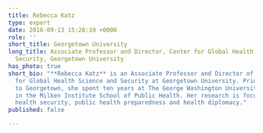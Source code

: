 ```yaml
---
title: Rebecca Katz
type: expert
date: 2018-09-13 15:28:19 +0000
role: ''
short_title: Georgetown University
long_title: Associate Professor and Director, Center for Global Health Science and
  Security, Georgetown University
has_photo: true
short_bio: "**Rebecca Katz** is an Associate Professor and Director of the Center
  for Global Health Science and Security at Georgetown University. Prior to coming
  to Georgetown, she spent ten years at The George Washington University as faculty
  in the Milken Institute School of Public Health. Her research is focused on global
  health security, public health preparedness and health diplomacy."
published: false

---
```

